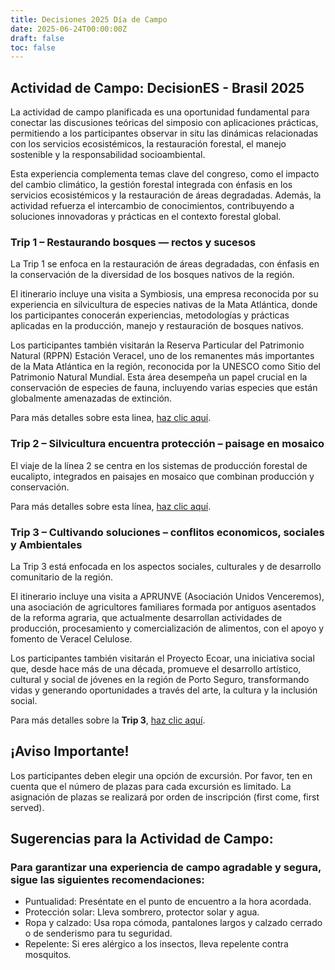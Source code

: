 ```yaml
---
title: Decisiones 2025 Día de Campo
date: 2025-06-24T00:00:00Z
draft: false
toc: false
---
```


## Actividad de Campo: DecisionES - Brasil 2025

La actividad de campo planificada es una oportunidad fundamental para conectar las discusiones teóricas del simposio con aplicaciones prácticas, permitiendo a los participantes observar in situ las dinámicas relacionadas con los servicios ecosistémicos, la restauración forestal, el manejo sostenible y la responsabilidad socioambiental.

Esta experiencia complementa temas clave del congreso, como el impacto del cambio climático, la gestión forestal integrada con énfasis en los servicios ecosistémicos y la restauración de áreas degradadas. Además, la actividad refuerza el intercambio de conocimientos, contribuyendo a soluciones innovadoras y prácticas en el contexto forestal global.

### Trip 1 – Restaurando bosques — rectos y sucesos

La Trip 1 se enfoca en la restauración de áreas degradadas, con énfasis en la conservación de la diversidad de los bosques nativos de la región.

El itinerario incluye una visita a Symbiosis, una empresa reconocida por su experiencia en silvicultura de especies nativas de la Mata Atlántica, donde los participantes conocerán experiencias, metodologías y prácticas aplicadas en la producción, manejo y restauración de bosques nativos.

Los participantes también visitarán la Reserva Particular del Patrimonio Natural (RPPN) Estación Veracel, uno de los remanentes más importantes de la Mata Atlántica en la región, reconocida por la UNESCO como Sitio del Patrimonio Natural Mundial. Esta área desempeña un papel crucial en la conservación de especies de fauna, incluyendo varias especies que están globalmente amenazadas de extinción.

Para más detalles sobre esta linea, [haz clic aquí](/es/trip1/).


### Trip 2 – Silvicultura encuentra protección – paisage en mosaico

El viaje de la línea 2 se centra en los sistemas de producción forestal de eucalipto, integrados en paisajes en mosaico que combinan producción y conservación.


Para más detalles sobre esta línea, [haz clic aquí](/es/trip2/).


### Trip 3 – Cultivando soluciones –  conflitos economicos, sociales y Ambientales

La Trip 3 está enfocada en los aspectos sociales, culturales y de desarrollo comunitario de la región.

El itinerario incluye una visita a APRUNVE (Asociación Unidos Venceremos), una asociación de agricultores familiares formada por antiguos asentados de la reforma agraria, que actualmente desarrollan actividades de producción, procesamiento y comercialización de alimentos, con el apoyo y fomento de Veracel Celulose.

Los participantes también visitarán el Proyecto Ecoar, una iniciativa social que, desde hace más de una década, promueve el desarrollo artístico, cultural y social de jóvenes en la región de Porto Seguro, transformando vidas y generando oportunidades a través del arte, la cultura y la inclusión social.

Para más detalles sobre la **Trip 3**, [haz clic aquí](/es/trip3/).

## ¡Aviso Importante!
Los participantes deben elegir una opción de excursión. Por favor, ten en cuenta que el número de plazas para cada excursión es limitado.
La asignación de plazas se realizará por orden de inscripción (first come, first served).

## Sugerencias para la Actividad de Campo: 

### Para garantizar una experiencia de campo agradable y segura, sigue las siguientes recomendaciones:

- Puntualidad: Preséntate en el punto de encuentro a la hora acordada.
- Protección solar: Lleva sombrero, protector solar y agua.
- Ropa y calzado: Usa ropa cómoda, pantalones largos y calzado cerrado o de senderismo para tu seguridad.
- Repelente: Si eres alérgico a los insectos, lleva repelente contra mosquitos.
